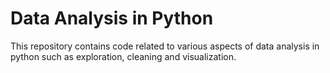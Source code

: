 # Data Analysis in Python
This repository contains code related to various aspects of data analysis in python such as exploration, cleaning and visualization.
